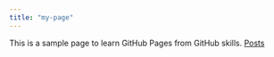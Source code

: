 ```yaml
---
title: "my-page"
---
```

This is a sample page to learn GitHub Pages from GitHub skills.
[Posts](/_posts)
